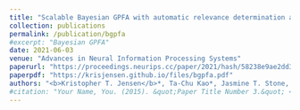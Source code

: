 ```yaml
---
title: "Scalable Bayesian GPFA with automatic relevance determination and discrete noise models"
collection: publications
permalink: /publication/bgpfa
#excerpt: "Bayesian GPFA"
date: 2021-06-03
venue: "Advances in Neural Information Processing Systems"
paperurl: "https://proceedings.neurips.cc/paper/2021/hash/58238e9ae2dd305d79c2ebc8c1883422-Abstract.html"
paperpdf: "https://krisjensen.github.io/files/bgpfa.pdf"
authors: "<b>Kristopher T. Jensen</b>*, Ta-Chu Kao*, Jasmine T. Stone, Guillaume Hennequin"
#citation: "Your Name, You. (2015). &quot;Paper Title Number 3.&quot; <i>Journal 1</i>. 1(3)."
---
```

